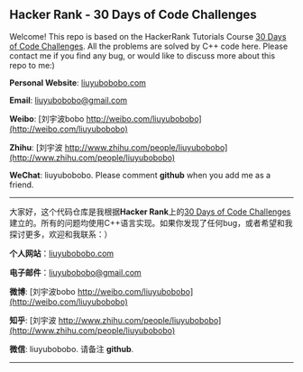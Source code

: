 ## Hacker Rank - 30 Days of Code Challenges

Welcome! This repo is based on the HackerRank Tutorials Course [30 Days of Code Challenges](https://www.hackerrank.com/domains/tutorials/30-days-of-code). All the problems are solved by C++ code here. Please contact me if you find any bug, or would like to discuss more about this repo to me:)

**Personal Website**: [liuyubobobo.com](http://liuyubobobo.com)

**Email**: [liuyubobobo@gmail.com](mailto:liuyubobobo@gmail.com)

**Weibo**: [刘宇波bobo http://weibo.com/liuyubobobo](http://weibo.com/liuyubobobo)

**Zhihu**: [刘宇波 http://www.zhihu.com/people/liuyubobobo](http://www.zhihu.com/people/liuyubobobo)

**WeChat**: liuyubobobo. Please comment **github** when you add me as a friend.

---

大家好，这个代码仓库是我根据**Hacker Rank**上的[30 Days of Code Challenges](https://www.hackerrank.com/domains/tutorials/30-days-of-code)建立的。所有的问题均使用C++语言实现。如果你发现了任何bug，或者希望和我探讨更多，欢迎和我联系：）

**个人网站**：[liuyubobobo.com](http://liuyubobobo.com)

**电子邮件**：[liuyubobobo@gmail.com](mailto:liuyubobobo@gmail.com)

**微博**: [刘宇波bobo http://weibo.com/liuyubobobo](http://weibo.com/liuyubobobo)

**知乎**: [刘宇波 http://www.zhihu.com/people/liuyubobobo](http://www.zhihu.com/people/liuyubobobo)

**微信**: liuyubobobo. 请备注 **github**.

---